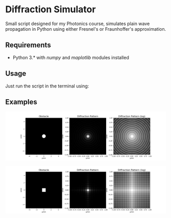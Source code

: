 # Diffraction Simulator
Small script designed for my Photonics course, simulates plain wave propagation in Python using either Fresnel's or Fraunhoffer's approximation. 

## Requirements

- Python 3.* with _numpy_ and _maplotlib_ modules installed 

## Usage

Just run the script in the terminal using:

## Examples

<p align="center"> 
<img src="example1.png">
</p>

<p align="center"> 
<img src="example2.png">
</p>
